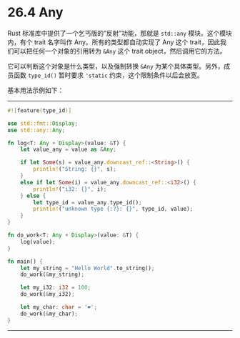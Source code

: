 # 26.4 Any

Rust 标准库中提供了一个乞丐版的“反射”功能，那就是 `std::any` 模块。这个模块内，有个 trait 名字叫作 Any。所有的类型都自动实现了 Any 这个 trait，因此我们可以把任何一个对象的引用转为 `&Any` 这个 trait object，然后调用它的方法。

它可以判断这个对象是什么类型，以及强制转换 `&Any` 为某个具体类型。另外，成员函数 `type_id()` 暂时要求 `'static` 约束，这个限制条件以后会放宽。

基本用法示例如下：

---

```rust
#![feature(type_id)]

use std::fmt::Display;
use std::any::Any;

fn log<T: Any + Display>(value: &T) {
    let value_any = value as &Any;

    if let Some(s) = value_any.downcast_ref::<String>() {
        println!("String: {}", s);
    }
    else if let Some(i) = value_any.downcast_ref::<i32>() {
        println!("i32: {}", i);
    } else {
        let type_id = value_any.type_id();
        println!("unknown type {:?}: {}", type_id, value);
    }
}

fn do_work<T: Any + Display>(value: &T) {
    log(value);
}

fn main() {
    let my_string = "Hello World".to_string();
    do_work(&my_string);

    let my_i32: i32 = 100;
    do_work(&my_i32);

    let my_char: char = '❤';
    do_work(&my_char);
}
```

---
